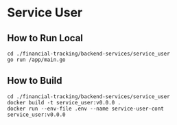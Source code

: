 # Service User

## How to Run Local

```
cd ./financial-tracking/backend-services/service_user
go run /app/main.go
```


## How to Build

```
cd ./financial-tracking/backend-services/service_user
docker build -t service_user:v0.0.0 .
docker run --env-file .env --name service-user-cont service_user:v0.0.0
```
